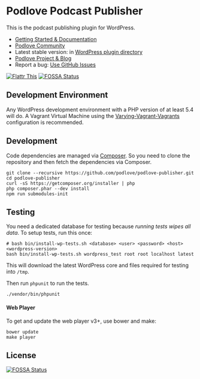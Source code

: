 # Podlove Podcast Publisher

This is the podcast publishing plugin for WordPress.

- [Getting Started & Documentation][6]
- [Podlove Community][9]
- Latest stable version: in [WordPress plugin directory][3]
- [Podlove Project & Blog][7]
- Report a bug: [Use GitHub Issues][5]

[![Flattr This][2]][1]
[![FOSSA Status](https://app.fossa.io/api/projects/git%2Bgithub.com%2Fpodlove%2Fpodlove-publisher.svg?type=shield)](https://app.fossa.io/projects/git%2Bgithub.com%2Fpodlove%2Fpodlove-publisher?ref=badge_shield)

## Development Environment

Any WordPress development environment with a PHP version of at least 5.4 will do. A Vagrant Virtual Machine using the [Varying-Vagrant-Vagrants](https://github.com/Varying-Vagrant-Vagrants/VVV) configuration is recommended.

## Development

Code dependencies are managed via [Composer](http://getcomposer.org/). So you need to clone the repository and then fetch the dependencies via Composer.

```
git clone --recursive https://github.com/podlove/podlove-publisher.git
cd podlove-publisher
curl -sS https://getcomposer.org/installer | php
php composer.phar --dev install
npm run submodules-init
```

## Testing

You need a dedicated database for testing because _running tests wipes all data_. To setup tests, run this once:

```
# bash bin/install-wp-tests.sh <database> <user> <password> <host> <wordpress-version>
bash bin/install-wp-tests.sh wordpress_test root root localhost latest
```

This will download the latest WordPress core and files required for testing into `/tmp`.

Then run `phpunit` to run the tests.

```
./vendor/bin/phpunit
```

#### Web Player

To get and update the web player v3+, use bower and make:

```
bower update
make player
```

[1]: http://flattr.com/thing/728463/Podlove-Podcasting-Plugin-for-WordPress
[2]: http://api.flattr.com/button/flattr-badge-large.png (Flattr This)
[3]: http://wordpress.org/plugins/podlove-podcasting-plugin-for-wordpress/
[4]: https://trello.com/b/zB4mKQlD/podlove-publisher
[5]: https://github.com/podlove/podlove-publisher/issues
[6]: http://docs.podlove.org/
[7]: http://podlove.org/
[8]: https://github.com/podlove/podlove-publisher/releases
[9]: https://community.podlove.org/


## License
[![FOSSA Status](https://app.fossa.io/api/projects/git%2Bgithub.com%2Fpodlove%2Fpodlove-publisher.svg?type=large)](https://app.fossa.io/projects/git%2Bgithub.com%2Fpodlove%2Fpodlove-publisher?ref=badge_large)